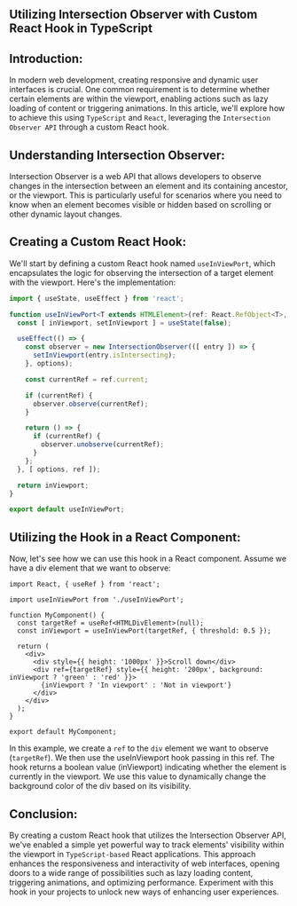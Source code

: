 ## Utilizing Intersection Observer with Custom React Hook in TypeScript

## Introduction:
In modern web development, creating responsive and dynamic user interfaces is crucial. One common requirement is to determine whether certain elements are within the viewport, enabling actions such as lazy loading of content or triggering animations. In this article, we'll explore how to achieve this using `TypeScript` and `React`, leveraging the `Intersection Observer API` through a custom React hook.

## Understanding Intersection Observer:
Intersection Observer is a web API that allows developers to observe changes in the intersection between an element and its containing ancestor, or the viewport. This is particularly useful for scenarios where you need to know when an element becomes visible or hidden based on scrolling or other dynamic layout changes.

## Creating a Custom React Hook:
We'll start by defining a custom React hook named `useInViewPort`, which encapsulates the logic for observing the intersection of a target element with the viewport. Here's the implementation:

```ts
import { useState, useEffect } from 'react';

function useInViewPort<T extends HTMLElement>(ref: React.RefObject<T>, options?: IntersectionObserverInit) {
  const [ inViewport, setInViewport ] = useState(false);

  useEffect(() => {
    const observer = new IntersectionObserver(([ entry ]) => {
      setInViewport(entry.isIntersecting);
    }, options);

    const currentRef = ref.current;

    if (currentRef) {
      observer.observe(currentRef);
    }

    return () => {
      if (currentRef) {
        observer.unobserve(currentRef);
      }
    };
  }, [ options, ref ]);

  return inViewport;
}

export default useInViewPort;
```

## Utilizing the Hook in a React Component:
Now, let's see how we can use this hook in a React component. Assume we have a div element that we want to observe:

```tsx
import React, { useRef } from 'react';

import useInViewPort from './useInViewPort';

function MyComponent() {
  const targetRef = useRef<HTMLDivElement>(null);
  const inViewport = useInViewPort(targetRef, { threshold: 0.5 });

  return (
    <div>
      <div style={{ height: '1000px' }}>Scroll down</div>
      <div ref={targetRef} style={{ height: '200px', background: inViewport ? 'green' : 'red' }}>
        {inViewport ? 'In viewport' : 'Not in viewport'}
      </div>
    </div>
  );
}

export default MyComponent;
```

In this example, we create a `ref` to the `div` element we want to observe (`targetRef`). We then use the useInViewport hook passing in this ref. The hook returns a boolean value (inViewport) indicating whether the element is currently in the viewport. We use this value to dynamically change the background color of the div based on its visibility.

## Conclusion:
By creating a custom React hook that utilizes the Intersection Observer API, we've enabled a simple yet powerful way to track elements' visibility within the viewport in `TypeScript-based` React applications. This approach enhances the responsiveness and interactivity of web interfaces, opening doors to a wide range of possibilities such as lazy loading content, triggering animations, and optimizing performance. Experiment with this hook in your projects to unlock new ways of enhancing user experiences.